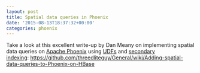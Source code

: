 ```yaml
---
layout: post
title: Spatial data queries in Phoenix
date: '2015-08-13T18:37:32+00:00'
categories: phoenix
---
```

Take a look at this excellent write-up by Dan Meany on implementing spatial data queries on <a href="https://phoenix.apache.org/" target="_blank" title="Apache Phoenix">Apache Phoenix</a> using <a href="https://phoenix.apache.org/udf.html" target="_blank" title="UDFs">UDFs</a> and <a href="https://phoenix.apache.org/secondary_indexing.html" target="_blank" title="secondary indexing">secondary indexing</a>:&nbsp;<a href="https://github.com/threedliteguy/General/wiki/Adding-spatial-data-queries-to-Phoenix-on-HBase" target="_blank" title="spatial data queries on Phoenix">https://github.com/threedliteguy/General/wiki/Adding-spatial-data-queries-to-Phoenix-on-HBase
</a>
